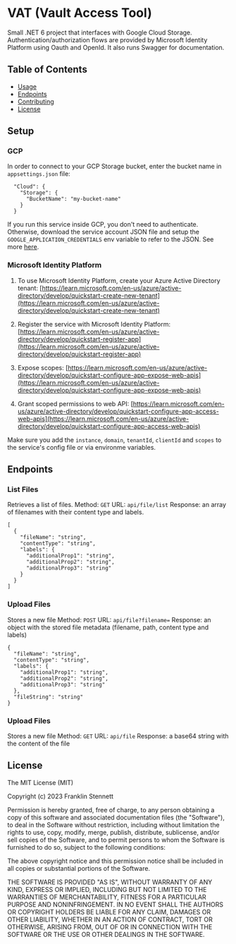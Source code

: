 # VAT (Vault Access Tool)
Small .NET 6 project that interfaces with Google Cloud Storage. Authentication/authorization flows are provided by Microsoft Identity Platform using Oauth and OpenId. It also runs Swagger for documentation.

## Table of Contents
- [Usage](#Usage)
- [Endpoints](#Endpoints)
- [Contributing](#contributing)
- [License](#license)

## Setup

### GCP
In order to connect to your GCP Storage bucket, enter the bucket name in `appsettings.json` file:

```
  "Cloud": {
    "Storage": {
      "BucketName": "my-bucket-name"
    }
  }
```

If you run this service inside GCP, you don't need to authenticate. Otherwise, download the service account JSON file and setup the `GOOGLE_APPLICATION_CREDENTIALS` env variable to refer to the JSON. See more [here](https://cloud.google.com/dotnet/docs/reference/Google.Cloud.Storage.V1/latest#authentication).

### Microsoft Identity Platform
1. To use Microsoft Identity Platform, create your Azure Active Directory tenant:
[https://learn.microsoft.com/en-us/azure/active-directory/develop/quickstart-create-new-tenant](https://learn.microsoft.com/en-us/azure/active-directory/develop/quickstart-create-new-tenant)

2. Register the service with Microsoft Identity Platform:
[https://learn.microsoft.com/en-us/azure/active-directory/develop/quickstart-register-app](https://learn.microsoft.com/en-us/azure/active-directory/develop/quickstart-register-app)

3. Expose scopes:
[https://learn.microsoft.com/en-us/azure/active-directory/develop/quickstart-configure-app-expose-web-apis](https://learn.microsoft.com/en-us/azure/active-directory/develop/quickstart-configure-app-expose-web-apis)

4. Grant scoped permissions to web API:
[https://learn.microsoft.com/en-us/azure/active-directory/develop/quickstart-configure-app-access-web-apis](https://learn.microsoft.com/en-us/azure/active-directory/develop/quickstart-configure-app-access-web-apis)

Make sure you add the `instance`, `domain`, `tenantId`, `clientId` and `scopes` to the service's config file or via environme variables.


## Endpoints

### List Files
Retrieves a list of files.
Method: `GET`
URL: `api/file/list`
Response: an array of filenames with their content type and labels.
```
[
  {
    "fileName": "string",
    "contentType": "string",
    "labels": {
      "additionalProp1": "string",
      "additionalProp2": "string",
      "additionalProp3": "string"
    }
  }
]
```

### Upload Files
Stores a new file
Method: `POST`
URL: `api/file?filename=`
Response: an object with the stored file metadata (filename, path, content type and labels)
```
{
  "fileName": "string",
  "contentType": "string",
  "labels": {
    "additionalProp1": "string",
    "additionalProp2": "string",
    "additionalProp3": "string"
  },
  "fileString": "string"
}
```

### Upload Files
Stores a new file
Method: `GET`
URL: `api/file`
Response: a base64 string with the content of the file

## License
The MIT License (MIT)

Copyright (c) 2023 Franklin Stennett

Permission is hereby granted, free of charge, to any person obtaining a copy of this software and associated documentation files (the "Software"), to deal in the Software without restriction, including without limitation the rights to use, copy, modify, merge, publish, distribute, sublicense, and/or sell copies of the Software, and to permit persons to whom the Software is furnished to do so, subject to the following conditions:

The above copyright notice and this permission notice shall be included in all copies or substantial portions of the Software.

THE SOFTWARE IS PROVIDED "AS IS", WITHOUT WARRANTY OF ANY KIND, EXPRESS OR IMPLIED, INCLUDING BUT NOT LIMITED TO THE WARRANTIES OF MERCHANTABILITY, FITNESS FOR A PARTICULAR PURPOSE AND NONINFRINGEMENT. IN NO EVENT SHALL THE AUTHORS OR COPYRIGHT HOLDERS BE LIABLE FOR ANY CLAIM, DAMAGES OR OTHER LIABILITY, WHETHER IN AN ACTION OF CONTRACT, TORT OR OTHERWISE, ARISING FROM, OUT OF OR IN CONNECTION WITH THE SOFTWARE OR THE USE OR OTHER DEALINGS IN THE SOFTWARE.
